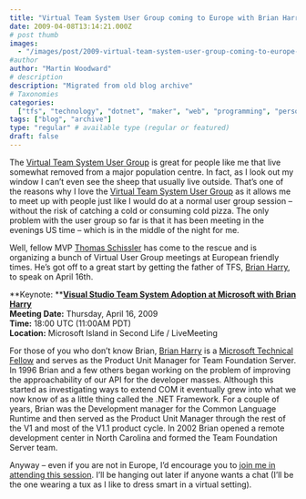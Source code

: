```yaml
---
title: "Virtual Team System User Group coming to Europe with Brian Harry"
date: 2009-04-08T13:14:21.000Z
# post thumb
images:
  - "/images/post/2009-virtual-team-system-user-group-coming-to-europe-with-brian-harry.jpg"
#author
author: "Martin Woodward"
# description
description: "Migrated from old blog archive"
# Taxonomies
categories:
  ["tfs", "technology", "dotnet", "maker", "web", "programming", "personal"]
tags: ["blog", "archive"]
type: "regular" # available type (regular or featured)
draft: false
---
```


The [Virtual Team System User Group](http://www.tsug-ve.com/) is great for people like me that live somewhat removed from a major population centre. In fact, as I look out my window I can’t even see the sheep that usually live outside. That’s one of the reasons why I love the [Virtual Team System User Group](http://www.tsug-ve.com/) as it allows me to meet up with people just like I would do at a normal user group session – without the risk of catching a cold or consuming cold pizza. The only problem with the user group so far is that it has been meeting in the evenings US time – which is in the middle of the night for me.

Well, fellow MVP [Thomas Schissler](http://www.artiso.com/ProBlog/) has come to the rescue and is organizing a bunch of Virtual User Group meetings at European friendly times. He’s got off to a great start by getting the father of TFS, [Brian Harry](http://blogs.msdn.com/bharry/), to speak on April 16th.

**Keynote: **[**Visual Studio Team System Adoption at Microsoft with Brian Harry**](http://www.tsug-ve.com/)  
**Meeting Date:** Thursday, April 16, 2009  
**Time:** 18:00 UTC (11:00AM PDT)  
**Location:** Microsoft Island in Second Life / LiveMeeting

For those of you who don’t know Brian, [Brian Harry](http://blogs.msdn.com/bharry/) is a [Microsoft Technical Fellow](http://www.microsoft.com/presspass/exec/techfellow/harry/default.mspx) and serves as the Product Unit Manager for Team Foundation Server. In 1996 Brian and a few others began working on the problem of improving the approachability of our API for the developer masses. Although this started as investigating ways to extend COM it eventually grew into what we now know of as a little thing called the .NET Framework. For a couple of years, Brian was the Development manager for the Common Language Runtime and then served as the Product Unit Manager through the rest of the V1 and most of the V1.1 product cycle. In 2002 Brian opened a remote development center in North Carolina and formed the Team Foundation Server team.

Anyway – even if you are not in Europe, I’d encourage you to [join me in attending this session](http://www.tsug-ve.com/). I’ll be hanging out later if anyone wants a chat (I’ll be the one wearing a tux as I like to dress smart in a virtual setting).

